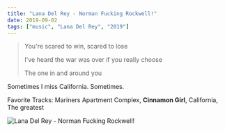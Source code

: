 ```yaml
---
title: "Lana Del Rey - Norman Fucking Rockwell!"
date: 2019-09-02
tags: ["music", "Lana Del Rey", "2019"]
---
```


> You're scared to win, scared to lose
>
> I've heard the war was over if you really choose
> 
> The one in and around you

Sometimes I miss California. Sometimes.

Favorite Tracks: Mariners Apartment Complex, **Cinnamon Girl**, California, The greatest

![Lana Del Rey - Norman Fucking Rockwell!](https://ia801003.us.archive.org/19/items/mbid-7fde29c4-4230-4680-9667-359d33aed38d/mbid-7fde29c4-4230-4680-9667-359d33aed38d-23915484093.jpg)
